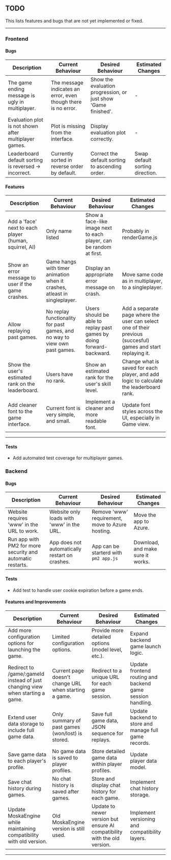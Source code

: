 ## TODO
This lists features and bugs that are not yet implemented or fixed.

---

### Frontend

#### **Bugs**

| Description | Current Behaviour | Desired Behaviour | Estimated Changes |
|-------------------------------------------------------|----------------------------------------------------|---------------------------------------------------|---------------------------------------|
| The game ending message is ugly in multiplayer.  | The message indicates an error, even though there is no error. | Show the evaluation progression, or just show 'Game finished'.   | - |
| Evaluation plot is not shown after multiplayer games. | Plot is missing from the interface. | Display evaluation plot correctly. | - |
| Leaderboard default sorting is reversed -> incorrect. | Currently sorted in reverse order by default. | Correct the default sorting to ascending order. | Swap default sorting direction. |

#### **Features**

| Description | Current Behaviour | Desired Behaviour | Estimated Changes |
|-------------------------------------------------------|----------------------------------------------------|---------------------------------------------------|---------------------------------------|
| Add a 'face' next to each player (human, squirrel, AI) | Only name listed | Show a face-like image next to each player, can be random at first. | Probably in renderGame.js |
| Show an error message to user if the game crashes. | Game hangs with timer animation when it crashes, atleast in singleplayer. | Display an appropriate error message on crash. | Move same code as in multiplayer, to a singleplayer. |
| Allow replaying past games. | No replay functionality for past games, and no way to view own past games. | Users should be able to replay past games by doing forward-backward. | Add a separate page where the user can select one of their previous (succesful) games and start replaying it. |
| Show the user's estimated rank on the leaderboard. | Users have no rank. | Show an estimated rank for the user's skill level. | Change what is saved for each player, and add logic to calculate the leaderboard rank. |
| Add cleaner font to the game interface. | Current font is very simple, and small. | Implement a cleaner and more readable font. | Update font styles across the UI, especially in Game view. |

---


#### **Tests**

- Add automated test coverage for multiplayer games.

### Backend

#### **Bugs**

| Description | Current Behaviour | Desired Behaviour | Estimated Changes |
|-------------------------------------------------------|----------------------------------------------------|---------------------------------------------------|---------------------------------------|
| Website requires 'www' in the URL to work. | Website only loads with 'www' in the URL. | Remove 'www' requirement, move to Azure hosting. | Move the app to Azure. |
| Run app with PM2 for more security and automatic restarts. | App does not automatically restart on crashes. | App can be starterd with `pm2 app.js`| Download, and make sure it works. |

#### **Tests**

- Add test to handle user cookie expiration before a game ends.

#### **Features and Improvements**

| Description                                           | Current Behaviour                                  | Desired Behaviour                                  | Estimated Changes                     |
|-------------------------------------------------------|----------------------------------------------------|---------------------------------------------------|---------------------------------------|
| Add more configuration options for launching the game.| Limited configuration options.                     | Provide more detailed options (model level, etc.). | Expand backend game launch logic.     |
| Redirect to /game/:gameId instead of just changing view when starting a game. | Current page doesn't change URL when starting a game. | Redirect to a unique URL for each game session. | Update frontend routing and backend game session handling. |
| Extend user data storage to include full game data.   | Only summary of past games (won/lost) is stored.   | Save full game data, JSON sequence for replays.    | Update backend to store and manage full game records. |
| Save game data to each player's profile.              | No game data is saved to player profiles.          | Store detailed game data within player profiles.   | Update player data model.             |
| Save chat history during games.                      | No chat history is saved after games.              | Store and display chat history for each game.      | Implement chat history storage.       |
| Update MoskaEngine while maintaining compatibility with old version. | Old MoskaEngine version is still used.             | Update to newer version but ensure AI compatibility with the old version. | Implement versioning and compatibility layers. |

---

